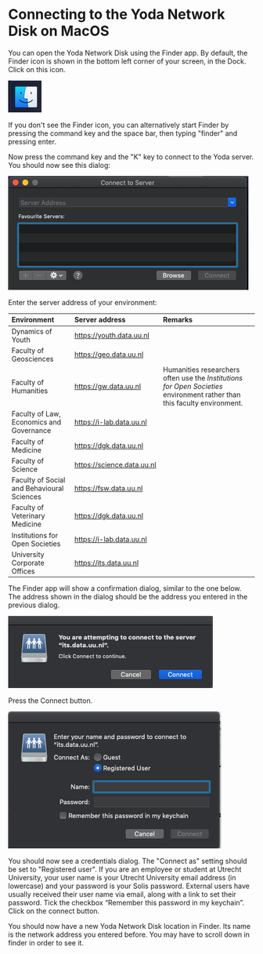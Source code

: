 # Connecting to the Yoda Network Disk on MacOS

You can open the Yoda Network Disk using the Finder app. By default, the Finder icon is shown in the bottom left corner of your screen, in the Dock. Click on this icon. 

![alt text](screenshots/macos-finder.jpg "Finder icon")

If you don't see the Finder icon, you can alternatively start Finder by pressing the command key and the space bar, then typing "finder" and pressing enter.

Now press the command key and the "K" key to connect to the Yoda server. You should now see this dialog:

![alt text](screenshots/macos-connect-server.jpg "Connect to server dialog")

Enter the server address of your environment:

| Environment          | Server address | Remarks                  |
|:-------------------- |:------------|:-------------------------|
| Dynamics of Youth    | https://youth.data.uu.nl | |
| Faculty of Geosciences | https://geo.data.uu.nl | |
| Faculty of Humanities  | https://gw.data.uu.nl | Humanities researchers often use the _Institutions for Open Societies_ environment rather than this faculty environment. |
| Faculty of Law, Economics and Governance | https://i-lab.data.uu.nl | |
| Faculty of Medicine    | https://dgk.data.uu.nl | |
| Faculty of Science     | https://science.data.uu.nl | |
| Faculty of Social and Behavioural Sciences | https://fsw.data.uu.nl | |
| Faculty of Veterinary Medicine | https://dgk.data.uu.nl | |
| Institutions for Open Societies | https://i-lab.data.uu.nl | |
| University Corporate Offices    | https://its.data.uu.nl   | |

The Finder app will show a confirmation dialog, similar to the one below. The address shown in the dialog should be the address you entered in the previous dialog.

![alt text](screenshots/macos-connect-continue.jpg "Connect to server confirmation dialog")

Press the Connect button. 

![alt text](screenshots/macos-connect-credentials.jpg "Connect to server credentials dialog")

You should now see a credentials dialog. The "Connect as" setting should be set to "Registered user".
If you are an employee or student at Utrecht University, your user name is your Utrecht University email address (in lowercase) and your password
is your Solis password. External users have usually received their user name via email, along with a link to set their password. Tick the checkbox &ldquo;Remember this password
in my keychain&rdquo;.  Click on the connect button.

You should now have a new Yoda Network Disk location in Finder. Its name is the network address you entered before. You may have to scroll down in finder in order to see it.
